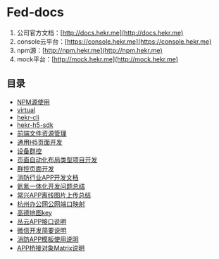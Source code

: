 # Fed-docs

1. 公司官方文档：[http://docs.hekr.me](http://docs.hekr.me)
2. console云平台：[https://console.hekr.me](https://console.hekr.me)
4. npm源：[http://npm.hekr.me](http://npm.hekr.me)
3. mock平台：[http://mock.hekr.me](http://mock.hekr.me)

## 目录

* [NPM源使用](./NPM源使用.md)
* [virtual](./virtual/README.md)
* [hekr-cli](./hekr-cli/README.md)
* [hekr-h5-sdk](./sdk/README.md)
* [前端文件资源管理](./前端文件资源管理.md)
* [通用H5页面开发](./通用H5页面开发.md)
* [设备群控](./设备群控.md)
* [页面自动化布局类型项目开发](./自动化布局页面开发注意事项.md)
* [群控页面开发](./群控页面开发.md)
* [消防行业APP开发文档](./消防行业APP开发文档/README.md)
* [氦氪一体化开发问题总结](./氦氪一体化开发问题总结.md)
* [常兴APP离线图片上传总结](./常兴APP离线图片上传总结/README.md)
* [杭州办公网公网端口映射](./杭州办公网公网端口映射.md)
* [高德地图key](./高德地图key.md)
* [丛云APP接口说明](./丛云APP接口说明.md)
* [微信开发简要说明](./微信开发简要说明.md)
* [消防APP模板使用说明](./消防APP模板使用说明/README.md)
* [APP桥接对象Matrix说明](./matrix.md)
